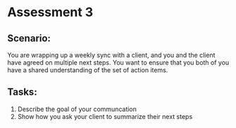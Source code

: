 # Assessment 3

## Scenario:

You are wrapping up a weekly sync with a client, and you and the client have agreed on multiple next steps. You want to ensure that you both of you have a shared understanding of the set of action items.

## Tasks:
1. Describe the goal of your communcation
1. Show how you ask your client to summarize their next steps
